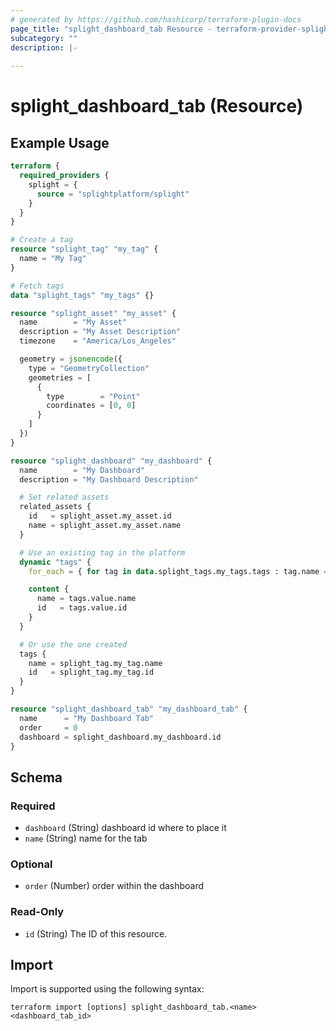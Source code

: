 ```yaml
---
# generated by https://github.com/hashicorp/terraform-plugin-docs
page_title: "splight_dashboard_tab Resource - terraform-provider-splight"
subcategory: ""
description: |-
  
---
```


# splight_dashboard_tab (Resource)



## Example Usage

```terraform
terraform {
  required_providers {
    splight = {
      source = "splightplatform/splight"
    }
  }
}

# Create a tag
resource "splight_tag" "my_tag" {
  name = "My Tag"
}

# Fetch tags
data "splight_tags" "my_tags" {}

resource "splight_asset" "my_asset" {
  name        = "My Asset"
  description = "My Asset Description"
  timezone    = "America/Los_Angeles"

  geometry = jsonencode({
    type = "GeometryCollection"
    geometries = [
      {
        type        = "Point"
        coordinates = [0, 0]
      }
    ]
  })
}

resource "splight_dashboard" "my_dashboard" {
  name        = "My Dashboard"
  description = "My Dashboard Description"

  # Set related assets
  related_assets {
    id   = splight_asset.my_asset.id
    name = splight_asset.my_asset.name
  }

  # Use an existing tag in the platform
  dynamic "tags" {
    for_each = { for tag in data.splight_tags.my_tags.tags : tag.name => tag if tag.name == "Existing Tag" }

    content {
      name = tags.value.name
      id   = tags.value.id
    }
  }

  # Or use the one created
  tags {
    name = splight_tag.my_tag.name
    id   = splight_tag.my_tag.id
  }
}

resource "splight_dashboard_tab" "my_dashboard_tab" {
  name      = "My Dashboard Tab"
  order     = 0
  dashboard = splight_dashboard.my_dashboard.id
}
```

<!-- schema generated by tfplugindocs -->
## Schema

### Required

- `dashboard` (String) dashboard id where to place it
- `name` (String) name for the tab

### Optional

- `order` (Number) order within the dashboard

### Read-Only

- `id` (String) The ID of this resource.

## Import

Import is supported using the following syntax:

```shell
terraform import [options] splight_dashboard_tab.<name> <dashboard_tab_id>
```
